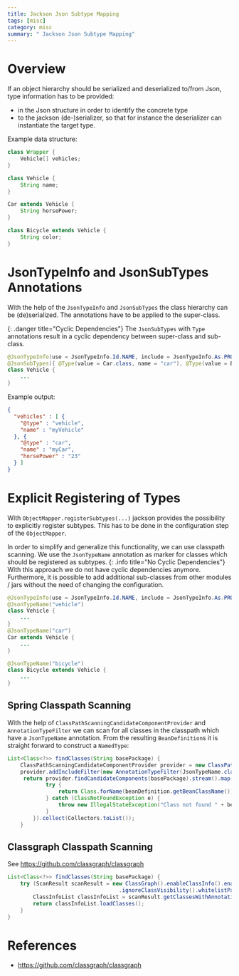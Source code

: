```yaml
---
title: Jackson Json Subtype Mapping
tags: [misc]
category: misc
summary: " Jackson Json Subtype Mapping"
---
```


# Overview

If an object hierarchy should be serialized and deserialized to/from Json, type information has to be provided:
* in the Json structure in order to identify the concrete type
* to the jackson (de-)serializer, so that for instance the deserializer can instantiate the target type.

Example data structure:
~~~java
class Wrapper {
    Vehicle[] vehicles;
}

class Vehicle {
    String name;
}

Car extends Vehicle {
    String horsePower;
}

class Bicycle extends Vehicle {
    String color;
}
~~~

# JsonTypeInfo and JsonSubTypes Annotations

With the help of the `JsonTypeInfo` and `JsonSubTypes` the class hierarchy can be (de)serialized. The annotations have to be 
applied to the super-class. 

{: .danger title="Cyclic Dependencies"}
The `JsonSubTypes` with `Type` annotations result in a cyclic dependency between super-class and sub-class.

~~~java
@JsonTypeInfo(use = JsonTypeInfo.Id.NAME, include = JsonTypeInfo.As.PROPERTY, property = "@type")
@JsonSubTypes({ @Type(value = Car.class, name = "car"), @Type(value = Bicycle.class, name = "bicycle"), })
class Vehicle {
    ...
}
~~~

Example output:
~~~json
{
  "vehicles" : [ {
    "@type" : "vehicle",
    "name" : "myVehicle"
  }, {
    "@type" : "car",
    "name" : "myCar",
    "horsePower" : "23"
  } ]
}
~~~

# Explicit Registering of Types

With `ObjectMapper.registerSubtypes(...)` jackson provides the possibility to explicitly register subtypes. This has to be done 
in the configuration step of the `ObjectMapper`.

In order to simplify and generalize this functionality, we can use classpath scanning.
We use the `JsonTypeName` annotation as marker for classes which should be registered as subtypes.
{: .info title="No Cyclic Dependencies"}
With this approach we do not have cyclic dependencies anymore. Furthermore, it is possible to add additional sub-classes from 
other modules / jars without the need of changing the configuration.

~~~java
@JsonTypeInfo(use = JsonTypeInfo.Id.NAME, include = JsonTypeInfo.As.PROPERTY, property = "@type")
@JsonTypeName("vehicle")
class Vehicle {
    ...
}
@JsonTypeName("car")
Car extends Vehicle {
    ...
}

@JsonTypeName("bicycle")
class Bicycle extends Vehicle {
    ...
}
~~~

## Spring Classpath Scanning

With the help of `ClassPathScanningCandidateComponentProvider` and `AnnotationTypeFilter` we can scan for all classes in 
the classpath which have a `JsonTypeName` annotation. From the resulting `BeanDefinition`s it is straight forward to construct 
a `NamedType`:

~~~java
List<Class<?>> findClasses(String basePackage) {
    ClassPathScanningCandidateComponentProvider provider = new ClassPathScanningCandidateComponentProvider(false);
    provider.addIncludeFilter(new AnnotationTypeFilter(JsonTypeName.class));
     return provider.findCandidateComponents(basePackage).stream().map(beanDefinition -> {
            try {
                return Class.forName(beanDefinition.getBeanClassName());
            } catch (ClassNotFoundException e) {
                throw new IllegalStateException("Class not found " + beanDefinition.getBeanClassName(), e);
            }
        }).collect(Collectors.toList());
    }
~~~

## Classgraph Classpath Scanning

See <https://github.com/classgraph/classgraph>

~~~java
List<Class<?>> findClasses(String basePackage) {
    try (ScanResult scanResult = new ClassGraph().enableClassInfo().enableAnnotationInfo()
                                   .ignoreClassVisibility().whitelistPackages(basePackage).scan()) {
        ClassInfoList classInfoList = scanResult.getClassesWithAnnotation(JsonTypeName.class.getName());
        return classInfoList.loadClasses();
    }
}
~~~

# References

* <https://github.com/classgraph/classgraph>